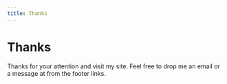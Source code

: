 ```yaml
---
title: Thanks
---
```


# Thanks

Thanks for your attention and visit my site.
Feel free to drop me an email or a message at from the footer links.
